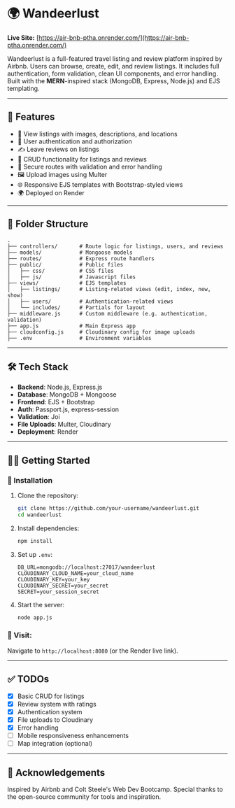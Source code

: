 # 🌍 Wandeerlust

**Live Site:** [https://air-bnb-ptha.onrender.com/](https://air-bnb-ptha.onrender.com/)

Wandeerlust is a full-featured travel listing and review platform inspired by Airbnb. Users can browse, create, edit, and review listings. It includes full authentication, form validation, clean UI components, and error handling. Built with the **MERN**-inspired stack (MongoDB, Express, Node.js) and EJS templating.

---

## 🚀 Features

- 🧭 View listings with images, descriptions, and locations
- 📝 User authentication and authorization
- ✍️ Leave reviews on listings
- 🧾 CRUD functionality for listings and reviews
- 🔐 Secure routes with validation and error handling
- 🖼️ Upload images using Multer
- 🌐 Responsive EJS templates with Bootstrap-styled views
- 🌍 Deployed on Render

---

## 📁 Folder Structure

```
.
├── controllers/       # Route logic for listings, users, and reviews
├── models/            # Mongoose models
├── routes/            # Express route handlers
├── public/            # Public files
│   ├── css/           # CSS files
│   ├── js/            # Javascript files
├── views/             # EJS templates
│   ├── listings/      # Listing-related views (edit, index, new, show)
│   ├── users/         # Authentication-related views
│   └── includes/      # Partials for layout
├── middleware.js      # Custom middleware (e.g. authentication, validation)
├── app.js             # Main Express app
├── cloudconfig.js     # Cloudinary config for image uploads
├── .env               # Environment variables
```

---

## 🛠️ Tech Stack

- **Backend**: Node.js, Express.js
- **Database**: MongoDB + Mongoose
- **Frontend**: EJS + Bootstrap
- **Auth**: Passport.js, express-session
- **Validation**: Joi
- **File Uploads**: Multer, Cloudinary
- **Deployment**: Render

---

## 🧑‍💻 Getting Started

### 🔧 Installation

1. Clone the repository:
   ```bash
   git clone https://github.com/your-username/wandeerlust.git
   cd wandeerlust
   ```

2. Install dependencies:
   ```bash
   npm install
   ```

3. Set up `.env`:
   ```env
   DB_URL=mongodb://localhost:27017/wandeerlust
   CLOUDINARY_CLOUD_NAME=your_cloud_name
   CLOUDINARY_KEY=your_key
   CLOUDINARY_SECRET=your_secret
   SECRET=your_session_secret
   ```

4. Start the server:
   ```bash
   node app.js
   ```

### 🔗 Visit:
Navigate to `http://localhost:8080` (or the Render live link).

---

## ✅ TODOs

- [x] Basic CRUD for listings
- [x] Review system with ratings
- [x] Authentication system
- [x] File uploads to Cloudinary
- [x] Error handling
- [ ] Mobile responsiveness enhancements
- [ ] Map integration (optional)

---

## 🤝 Acknowledgements

Inspired by Airbnb and Colt Steele's Web Dev Bootcamp. Special thanks to the open-source community for tools and inspiration.

